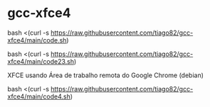 # gcc-xfce4

bash <(curl -s https://raw.githubusercontent.com/tiago82/gcc-xfce4/main/code.sh)



bash <(curl -s https://raw.githubusercontent.com/tiago82/gcc-xfce4/main/code23.sh)


XFCE usando Área de trabalho remota do Google Chrome (debian)

bash <(curl -s https://raw.githubusercontent.com/tiago82/gcc-xfce4/main/code4.sh)

